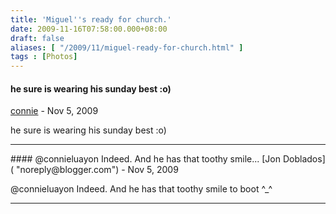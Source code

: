 ```yaml
---
title: 'Miguel''s ready for church.'
date: 2009-11-16T07:58:00.000+08:00
draft: false
aliases: [ "/2009/11/miguel-ready-for-church.html" ]
tags : [Photos]
---
```


#### he sure is wearing his sunday best :o)
[connie]( "noreply@blogger.com") - <time datetime="2009-11-20T07:16:09.000+08:00">Nov 5, 2009</time>

he sure is wearing his sunday best :o)
<hr />
#### @connieluayon Indeed. And he has that toothy smile...
[Jon Doblados]( "noreply@blogger.com") - <time datetime="2009-11-27T01:35:41.000+08:00">Nov 5, 2009</time>

@connieluayon Indeed. And he has that toothy smile to boot ^\_^
<hr />
